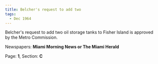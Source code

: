 ```yaml
---  
title: Belcher's request to add two  
tags:  
  - Dec 1964  
---  
```

  
Belcher's request to add two oil storage tanks to Fisher Island is approved by the Metro Commission.  
  
Newspapers: **Miami Morning News or The Miami Herald**  
  
Page: **1**, Section: **C** 

